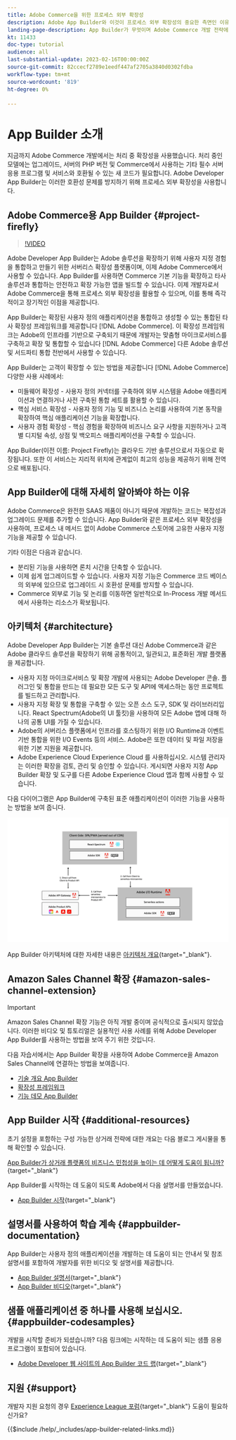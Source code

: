 ```yaml
---
title: Adobe Commerce을 위한 프로세스 외부 확장성
description: Adobe App Builder와 이것이 프로세스 외부 확장성의 중요한 측면인 이유에 대해 알아봅니다.
landing-page-description: App Builder가 무엇이며 Adobe Commerce 개발 전략에 어떻게 도움이 되는지 알아봅니다.
kt: 11433
doc-type: tutorial
audience: all
last-substantial-update: 2023-02-16T00:00:00Z
source-git-commit: 82ccecf2789e1eedf447af2705a3840d0302fdba
workflow-type: tm+mt
source-wordcount: '819'
ht-degree: 0%

---
```



# App Builder 소개

지금까지 Adobe Commerce 개발에서는 처리 중 확장성을 사용했습니다. 처리 중인 모델에는 업그레이드, 서버의 PHP 버전 및 Commerce에서 사용하는 기타 필수 서버 응용 프로그램 및 서비스와 호환될 수 있는 새 코드가 필요합니다. Adobe Developer App Builder는 이러한 호환성 문제를 방지하기 위해 프로세스 외부 확장성을 사용합니다.

## Adobe Commerce용 App Builder {#project-firefly}

>[!VIDEO](https://video.tv.adobe.com/v/3412839)

Adobe Developer App Builder는 Adobe 솔루션을 확장하기 위해 사용자 지정 경험을 통합하고 만들기 위한 서버리스 확장성 플랫폼이며, 이제 Adobe Commerce에서 사용할 수 있습니다. App Builder를 사용하면 Commerce 기본 기능을 확장하고 타사 솔루션과 통합하는 안전하고 확장 가능한 앱을 빌드할 수 있습니다. 이제 개발자로서 Adobe Commerce을 통해 프로세스 외부 확장성을 활용할 수 있으며, 이를 통해 즉각적이고 장기적인 이점을 제공합니다.

App Builder는 확장된 사용자 정의 애플리케이션을 통합하고 생성할 수 있는 통합된 타사 확장성 프레임워크를 제공합니다 [!DNL Adobe Commerce]. 이 확장성 프레임워크는 Adobe의 인프라를 기반으로 구축되기 때문에 개발자는 맞춤형 마이크로서비스를 구축하고 확장 및 통합할 수 있습니다 [!DNL Adobe Commerce] 다른 Adobe 솔루션 및 서드파티 통합 전반에서 사용할 수 있습니다.

App Builder는 고객이 확장할 수 있는 방법을 제공합니다 [!DNL Adobe Commerce] 다양한 사용 사례에서:

* 미들웨어 확장성 - 사용자 정의 커넥터를 구축하여 외부 시스템을 Adobe 애플리케이션과 연결하거나 사전 구축된 통합 세트를 활용할 수 있습니다.
* 핵심 서비스 확장성 - 사용자 정의 기능 및 비즈니스 논리를 사용하여 기본 동작을 확장하여 핵심 애플리케이션 기능을 확장합니다.
* 사용자 경험 확장성 - 핵심 경험을 확장하여 비즈니스 요구 사항을 지원하거나 고객별 디지털 속성, 상점 및 백오피스 애플리케이션을 구축할 수 있습니다.

App Builder(이전 이름: Project Firefly)는 클라우드 기반 솔루션으로서 자동으로 확장됩니다. 또한 이 서비스는 지리적 위치에 관계없이 최고의 성능을 제공하기 위해 전역으로 배포됩니다.

## App Builder에 대해 자세히 알아봐야 하는 이유

Adobe Commerce은 완전한 SAAS 제품이 아니기 때문에 개발하는 코드는 복잡성과 업그레이드 문제를 추가할 수 있습니다. App Builder와 같은 프로세스 외부 확장성을 사용하여, 프로세스 내 메서드 없이 Adobe Commerce 스토어에 고유한 사용자 지정 기능을 제공할 수 있습니다.

기타 이점은 다음과 같습니다.

* 분리된 기능을 사용하면 론치 시간을 단축할 수 있습니다.
* 이제 쉽게 업그레이드할 수 있습니다. 사용자 지정 기능은 Commerce 코드 베이스의 외부에 있으므로 업그레이드 시 호환성 문제를 방지할 수 있습니다.
* Commerce 외부로 기능 및 논리를 이동하면 일반적으로 In-Process 개발 메서드에서 사용하는 리소스가 확보됩니다.

## 아키텍처 {#architecture}

Adobe Developer App Builder는 기본 솔루션 대신 Adobe Commerce과 같은 Adobe 클라우드 솔루션을 확장하기 위해 공통적이고, 일관되고, 표준화된 개발 플랫폼을 제공합니다.

* 사용자 지정 마이크로서비스 및 확장 개발에 사용되는 Adobe Developer 콘솔. 플러그인 및 통합을 만드는 데 필요한 모든 도구 및 API에 액세스하는 동안 프로젝트를 빌드하고 관리합니다.
* 사용자 지정 확장 및 통합을 구축할 수 있는 오픈 소스 도구, SDK 및 라이브러리입니다. React Spectrum(Adobe의 UI 툴킷)을 사용하여 모든 Adobe 앱에 대해 하나의 공통 UI를 가질 수 있습니다.
* Adobe의 서버리스 플랫폼에서 인프라를 호스팅하기 위한 I/O Runtime과 이벤트 기반 통합을 위한 I/O Events 등의 서비스. Adobe은 또한 데이터 및 파일 저장을 위한 기본 지원을 제공합니다.
* Adobe Experience Cloud Experience Cloud 를 사용하십시오. 시스템 관리자는 이러한 확장을 검토, 관리 및 승인할 수 있습니다. 게시되면 사용자 지정 App Builder 확장 및 도구를 다른 Adobe Experience Cloud 앱과 함께 사용할 수 있습니다.

다음 다이어그램은 App Builder에 구축된 표준 애플리케이션이 이러한 기능을 사용하는 방법을 보여 줍니다.

![아키텍처](/help/assets/app-builder/firefly-architecture.jpeg)

App Builder 아키텍처에 대한 자세한 내용은 [아키텍처 개요](https://developer.adobe.com/app-builder/docs/guides/){target="_blank"}.

## Amazon Sales Channel 확장 {#amazon-sales-channel-extension}

>[!IMPORTANT]
>
>Amazon Sales Channel 확장 기능은 아직 개발 중이며 공식적으로 출시되지 않았습니다.  이러한 비디오 및 튜토리얼은 실용적인 사용 사례를 위해 Adobe Developer App Builder를 사용하는 방법을 보여 주기 위한 것입니다.

다음 자습서에서는 App Builder 확장을 사용하여 Adobe Commerce을 Amazon Sales Channel에 연결하는 방법을 보여줍니다.

* [기술 개요 App Builder](../app-builder/app-builder-technical-overview.md)
* [확장성 프레임워크](../app-builder/extensibility-framework-commerce-eventing.md)
* [기능 데모 App Builder](../app-builder/app-builder-functional-demonstration.md)

## App Builder 시작 {#additional-resources}

초기 설정을 포함하는 구성 가능한 상거래 전략에 대한 개요는 다음 블로그 게시물을 통해 확인할 수 있습니다.

[App Builder가 상거래 플랫폼의 비즈니스 민첩성을 높이는 데 어떻게 도움이 됩니까?](https://business.adobe.com/blog/how-to/how-app-builder-helps-you-implement-a-composable-commerce-strategy){target="_blank"}

App Builder를 시작하는 데 도움이 되도록 Adobe에서 다음 설명서를 만들었습니다.

* [App Builder 시작](https://developer.adobe.com/app-builder/docs/getting_started/){target="_blank"}

## 설명서를 사용하여 학습 계속 {#appbuilder-documentation}

App Builder는 사용자 정의 애플리케이션을 개발하는 데 도움이 되는 안내서 및 참조 설명서를 포함하여 개발자를 위한 비디오 및 설명서를 제공합니다.

* [App Builder 설명서](https://developer.adobe.com/app-builder/docs/overview/){target="_blank"}
* [App Builder 비디오](https://www.youtube.com/playlist?list=PLcVEYUqU7VRfDij-Jbjyw8S8EzW073F_o){target="_blank"}

## 샘플 애플리케이션 중 하나를 사용해 보십시오. {#appbuilder-codesamples}

개발을 시작할 준비가 되셨습니까? 다음 링크에는 시작하는 데 도움이 되는 샘플 응용 프로그램이 포함되어 있습니다.

* [Adobe Developer 웹 사이트의 App Builder 코드 랩](https://developer.adobe.com/app-builder/docs/resources/){target="_blank"}

## 지원 {#support}

개발자 지원 요청의 경우 [Experience League 포럼](https://experienceleaguecommunities.adobe.com/t5/app-builder/ct-p/project-firefly){target="_blank"} 도움이 필요하신가요?

{{$include /help/_includes/app-builder-related-links.md}}
